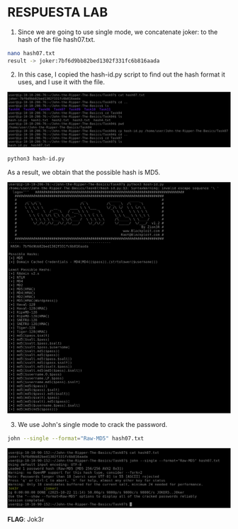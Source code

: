 # RESPUESTA LAB

1. Since we are going to use single mode, we concatenate joker: to the hash of the file hash07.txt.

```bash
nano hash07.txt
result -> joker:7bf6d9bb82bed1302f331fc6b816aada
```

2. In this case, I copied the hash-id.py script to find out the hash format it uses, and I use it with the file.

![image.png](./image1.png)

```bash
python3 hash-id.py
```

As a result, we obtain that the possible hash is MD5.

![image.png](./image2.png)

3. We use John's single mode to crack the password.

```bash
john --single --format="Raw-MD5" hash07.txt
```

![image.png](./image3.png)

**FLAG**: Jok3r
